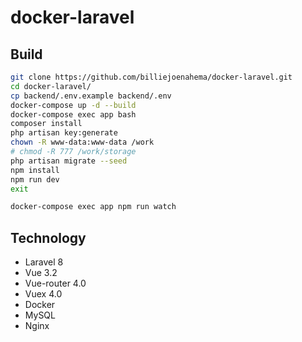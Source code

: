# docker-laravel

## Build

```bash
git clone https://github.com/billiejoenahema/docker-laravel.git
cd docker-laravel/
cp backend/.env.example backend/.env
docker-compose up -d --build
docker-compose exec app bash
composer install
php artisan key:generate
chown -R www-data:www-data /work
# chmod -R 777 /work/storage
php artisan migrate --seed
npm install
npm run dev
exit
```

```bash
docker-compose exec app npm run watch
```

## Technology

- Laravel 8
- Vue 3.2
- Vue-router 4.0
- Vuex 4.0
- Docker
- MySQL
- Nginx

